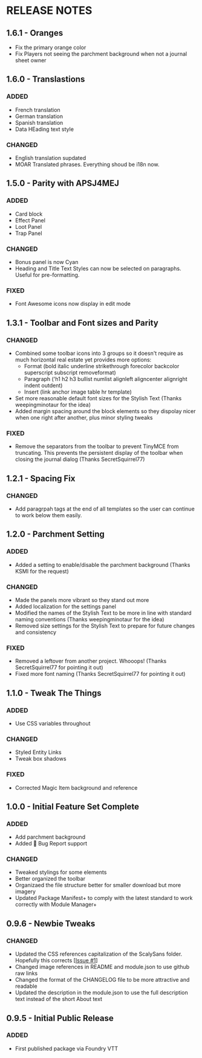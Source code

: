 # RELEASE NOTES

## 1.6.1 - Oranges

- Fix the primary orange color
- Fix Players not seeing the parchment background when not a journal sheet owner

## 1.6.0 - Translastions

### ADDED

- French translation
- German translation
- Spanish translation
- Data HEading text style

### CHANGED

- English translation supdated
- MOAR Translated phrases. Everything shoud be i18n now.

## 1.5.0 - Parity with APSJ4MEJ

### ADDED

- Card block
- Effect Panel
- Loot Panel
- Trap Panel

### CHANGED

- Bonus panel is now Cyan
- Heading and Title Text Styles can now be selected on paragraphs. Useful for pre-formatting.

### FIXED

- Font Awesome icons now display in edit mode

## 1.3.1 - Toolbar and Font sizes and Parity

### CHANGED

- Combined some toolbar icons into 3 groups so it doesn't require as much horizontal real estate yet provides more options:
  - Format (bold italic underline strikethrough forecolor backcolor superscript subscript removeformat)
  - Paragraph ('h1 h2 h3 bullist numlist alignleft aligncenter alignright indent outdent)
  - Insert (link anchor image table hr template)
- Set more reasonable default font sizes for the Stylish Text (Thanks weepingminotaur for the idea)
- Added margin spacing around the block elements so they dispolay nicer when one right after another, plus minor styling tweaks

### FIXED

- Remove the separators from the toolbar to prevent TinyMCE from truncating. This prevents the persistent display of the toolbar when closing the journal dialog (Thanks SecretSquirrel77)

## 1.2.1 - Spacing Fix

### CHANGED

- Add paragrpah tags at the end of all templates so the user can continue to work below them easily.

## 1.2.0 - Parchment Setting

### ADDED

- Added a setting to enable/disable the parchment background (Thanks KSMI for the request)

### CHANGED

- Made the panels more vibrant so they stand out more
- Added localization for the settings panel
- Modified the names of the Stylish Text to be more in line with standard naming conventions (Thanks weepingminotaur for the idea)
- Removed size settings for the Stylish Text to prepare for future changes and consistency

### FIXED

- Removed a leftover from another project. Whooops! (Thanks SecretSquirrel77 for pointing it out)
- Fixed more font naming (Thanks SecretSquirrel77 for pointing it out)

## 1.1.0 - Tweak The Things

### ADDED

- Use CSS variables throughout

### CHANGED

- Styled Entity Links
- Tweak box shadows

### FIXED

- Corrected Magic Item background and reference

## 1.0.0 - Initial Feature Set Complete

### ADDED

- Add parchment background
- Added :bug: Bug Report support

### CHANGED

- Tweaked stylings for some elements
- Better organized the toolbar
- Organizaed the file structure better for smaller download but more imagery
- Updated Package Manifest+ to comply with the latest standard to work correctly with Module Manager+

## 0.9.6 - Newbie Tweaks

### CHANGED

- Updated the CSS references capitalization of the ScalySans folder. Hopefully this corrects [[Issue #1](https://github.com/AmazingVanish/apsj/issues/1)]
- Changed image references in README and module.json to use github raw links
- Changed the format of the CHANGELOG file to be more attractive and readable
- Updated the description in the module.json to use the full description text instead of the short About text

## 0.9.5 - Initial Public Release

### ADDED

- First published package via Foundry VTT

